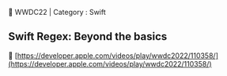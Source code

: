 🍎 WWDC22 | Category : Swift 
<br>
## Swift Regex: Beyond the basics
🔗 [https://developer.apple.com/videos/play/wwdc2022/110358/](https://developer.apple.com/videos/play/wwdc2022/110358/)
